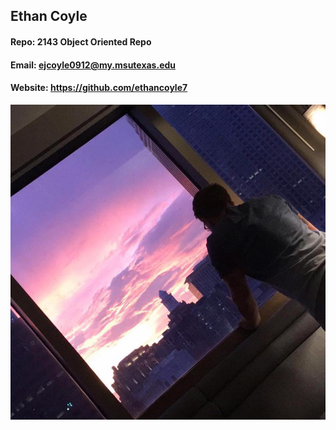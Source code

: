 ## Ethan Coyle
#### Repo: 2143 Object Oriented Repo
#### Email: ejcoyle0912@my.msutexas.edu
#### Website: https://github.com/ethancoyle7
![text if link is broke](MyPicture.jpg)
